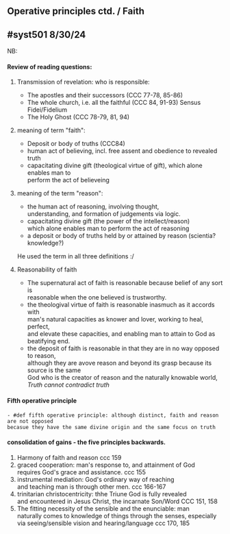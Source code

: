Operative principles ctd. / Faith
---
#syst501
8/30/24
---
NB:

#### Review of reading questions:
1. Transmission of revelation: who is responsible:
    - The apostles and their successors (CCC 77-78, 85-86)
    - The whole church, i.e. all the faithful (CCC 84, 91-93)  Sensus Fidei/Fidelium
    - The Holy Ghost (CCC 78-79, 81, 94)
2. meaning of term "faith":
    - Deposit or body of truths (CCC84)
    - human act of believing, incl. free assent and obedience to revealed truth
    - capacitating divine gift (theological virtue of gift), which alone enables man to  
    perform the act of believeing
3. meaning of the term "reason":
    - the human act of reasoning, involving thought,  
    understanding, and formation of judgements via logic.
    - capacitating divine gift (the power of the intellect/reason)  
    which alone enables man to perform the act of reasoning
    - a deposit or body of truths held by or attained by reason (scientia? knowledge?)

    He used the term in all three definitions :/
    
4. Reasonability of faith
    - The supernatural act of faith is reasonable because belief of any sort is  
    reasonable when the one believed is trustworthy.
    - the theologival virtue of faith is reasonable inasmuch as it accords with  
    man's natural capacities as knower and lover, working to heal, perfect,  
    and elevate these capacities, and enabling man to attain to God as beatifying end.
    - the deposit of faith is reasonable in that they are in no way opposed to reason,  
    although they are avove reason and beyond its grasp because its source is the same  
    God who is the creator of reason and the naturally knowable world,  
    _Truth cannot contradict truth_
#### Fifth operative principle
    - #def fifth operative principle: although distinct, faith and reason are not opposed  
    becasue they have the same divine origin and the same focus on truth


#### consolidation of gains - the five principles backwards.
1. Harmony of faith and reason ccc 159
2. graced cooperation: man's response to, and attainment of God  
requires God's grace and assistance. ccc 155
3. instrumental mediation: God's ordinary way of reaching  
and teaching man is through other men. ccc 166-167
4. trinitarian christocentricity: thhe Triune God is fully revealed  
and encountered in Jesus Christ, the incarnate Son/Word CCC 151, 158
5. The fitting necessity of the sensible and the enunciable: man  
naturally comes to knowledge of things through the senses, especially  
via seeing/sensible vision and hearing/language ccc 170, 185

